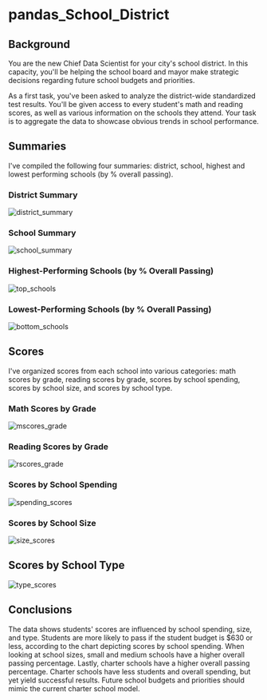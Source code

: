 # pandas_School_District

## Background
You are the new Chief Data Scientist for your city's school district. In this capacity, you'll be helping the school board and mayor make strategic decisions regarding future school budgets and priorities.

As a first task, you've been asked to analyze the district-wide standardized test results. You'll be given access to every student's math and reading scores, as well as various information on the schools they attend. Your task is to aggregate the data to showcase obvious trends in school performance.

## Summaries
I've compiled the following four summaries: district, school, highest and lowest performing schools (by % overall passing). 

### District Summary 
![district_summary](https://user-images.githubusercontent.com/119361768/211493965-0a895d38-08ea-4529-973d-e62b620c78af.png)

### School Summary
![school_summary](https://user-images.githubusercontent.com/119361768/211494185-4a5077db-9134-427b-a636-36af0f469507.png)

### Highest-Performing Schools (by % Overall Passing)
![top_schools](https://user-images.githubusercontent.com/119361768/211494577-238b97ee-9027-434a-bea4-ab77328c7cdd.png)

### Lowest-Performing Schools (by % Overall Passing)
![bottom_schools](https://user-images.githubusercontent.com/119361768/211494640-06830a93-b6d2-49c2-bade-5cbeacf02a41.png)

## Scores
I've organized scores from each school into various categories: math scores by grade, reading scores by grade, scores by school spending, scores by school size, and scores by school type.

### Math Scores by Grade
![mscores_grade](https://user-images.githubusercontent.com/119361768/211496030-932bd197-961e-4701-a9ca-f7c1d320ad53.png)

### Reading Scores by Grade
![rscores_grade](https://user-images.githubusercontent.com/119361768/211496084-2bdf5d5b-68c0-412f-a0b7-d3daf3143c04.png)

### Scores by School Spending
![spending_scores](https://user-images.githubusercontent.com/119361768/211496146-9f94fd9f-d627-45f3-8cd5-314f6d010498.png)

### Scores by School Size
![size_scores](https://user-images.githubusercontent.com/119361768/211496197-84eb827a-4049-4589-98ff-d4931e3ed0b2.png)

## Scores by School Type
![type_scores](https://user-images.githubusercontent.com/119361768/211496249-b08201c0-da99-489a-9996-81ef3d2bec41.png)


## Conclusions
The data shows students' scores are influenced by school spending, size, and type. Students are more likely to pass if the student budget is $630 or less, according to the chart depicting scores by school spending. When looking at school sizes, small and medium schools have a higher overall passing percentage. Lastly, charter schools have a higher overall passing percentage. Charter schools have less students and overall spending, but yet yield successful results. Future school budgets and priorities should mimic the current charter school model.

